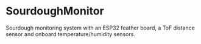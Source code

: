 # SourdoughMonitor
Sourdough monitoring system with an ESP32 feather board, a ToF distance sensor and onboard temperature/humidity sensors.
